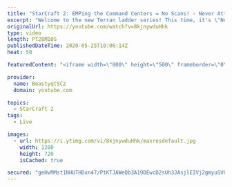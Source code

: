 ```yaml
---
title: "StarCraft 2: EMPing the Command Centers = No Scans! - Never Attack to Grandmaster"
excerpt: "Welcome to the new Terran ladder series! This time, it's \"Never Attack to Grandmaster!\" In this challenge, I play as Terran on the EU ladder, and in every game I'm not allowed to attack with any units except for using Ghosts. I'm allowed to make any army units for defending, as long as I don't attack"
originalUrl: https://youtube.com/watch?v=8kjnywduHhk
type: video
length: PT28M10S
publishedDateTime: 2020-05-25T10:06:14Z
heat: 50

featuredContent: "<iframe width=\"800\" height=\"500\" frameborder=\"0\" src=\"https://www.youtube.com/embed/8kjnywduHhk\" allow=\"accelerometer; autoplay; encrypted-media; gyroscope; picture-in-picture\" allowfullscreen></iframe>"

provider:
  name: BeastyqtSC2
  domain: youtube.com

topics:
  - StarCraft 2
tags:
  - Live

images:
  - url: https://i.ytimg.com/vi/8kjnywduHhk/maxresdefault.jpg
    width: 1280
    height: 720
    isCached: true

secured: "geHvMMst1NHUTHDxn47/PtKTJAWeQb3A19DEwcD2sUh3JAsjlEIVj2gmyuSV08LV9kZmayOM+q8MWkk0YoAtnykCmqqpm09+g6jfYeKT2ch8cOOXu0GZPn7IyFzv599JfmpX7O1WerIXvIJFsl23TS2LWYlqaaUl6jE/qB/vye7qP8NLQ8uYW/U7YrI/clBLn3AnavQLe5hmeprXChEJME6mu21LTUXDlmaawMVdHka04pOQh0AVmXDQ6S287BiBxQjpiRFIRXD6Uo3RE9kMzm0WdOcac3sBd3Y5tl2dsA7LAqbkqaclmU0r16gHfEO/kRXs++xLu94hCuiSU7VlyTckq6qCAxMSfmY7NbG4CCH3K7+VkLmDa1jRw9klsFpEKkbo8cVJp80Q/yTK+jPFGN5uSquH4e6alPNYZfPx2n4=;pjoRu9Ig6aQtsVDY0wRVCw=="
---
```


